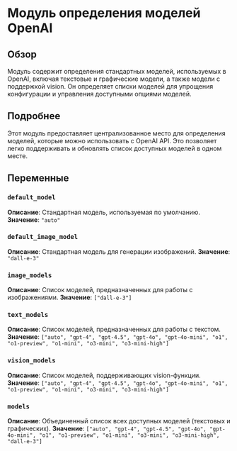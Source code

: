 # Модуль определения моделей OpenAI

## Обзор

Модуль содержит определения стандартных моделей, используемых в OpenAI, включая текстовые и графические модели, а также модели с поддержкой vision. Он определяет списки моделей для упрощения конфигурации и управления доступными опциями моделей.

## Подробнее

Этот модуль предоставляет централизованное место для определения моделей, которые можно использовать с OpenAI API. Это позволяет легко поддерживать и обновлять список доступных моделей в одном месте.

## Переменные

### `default_model`

**Описание**: Стандартная модель, используемая по умолчанию.
**Значение**: `"auto"`

### `default_image_model`

**Описание**: Стандартная модель для генерации изображений.
**Значение**: `"dall-e-3"`

### `image_models`

**Описание**: Список моделей, предназначенных для работы с изображениями.
**Значение**: `["dall-e-3"]`

### `text_models`

**Описание**: Список моделей, предназначенных для работы с текстом.
**Значение**: `["auto", "gpt-4", "gpt-4.5", "gpt-4o", "gpt-4o-mini", "o1", "o1-preview", "o1-mini", "o3-mini", "o3-mini-high"]`

### `vision_models`

**Описание**: Список моделей, поддерживающих vision-функции.
**Значение**: `["auto", "gpt-4", "gpt-4.5", "gpt-4o", "gpt-4o-mini", "o1", "o1-preview", "o1-mini", "o3-mini", "o3-mini-high"]`

### `models`

**Описание**: Объединенный список всех доступных моделей (текстовых и графических).
**Значение**: `["auto", "gpt-4", "gpt-4.5", "gpt-4o", "gpt-4o-mini", "o1", "o1-preview", "o1-mini", "o3-mini", "o3-mini-high", "dall-e-3"]`